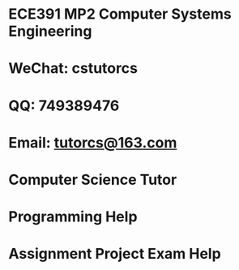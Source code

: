 # ECE391 MP2 Computer Systems Engineering
# WeChat: cstutorcs

# QQ: 749389476

# Email: tutorcs@163.com

# Computer Science Tutor

# Programming Help

# Assignment Project Exam Help
